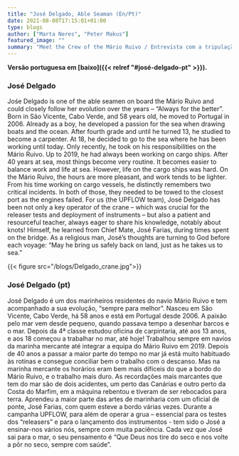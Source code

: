 ```yaml
---
title: "José Delgado, Able Seaman (En/Pt)"
date: 2021-08-08T17:15:01+01:00
type: blogs
author: ["Marta Neres", "Peter Makus"]
featured_image: ""
summary: "Meet the Crew of the Mário Ruivo / Entrevista com a tripulação do Mário Ruivo"
---
```


**Versão portuguesa em [baixo]({{< relref "#josé-delgado-pt" >}}).**

### José Delgado

Jośe Delgado is one of the able seamen on board the Mário Ruivo and could closely follow her evolution over the years – “Always for the better”. Born in São Vicente, Cabo Verde, and 58 years old, he moved to Portugal in 2006. Already as a boy, he developed a passion for the sea when drawing boats and the ocean.
After fourth grade and until he turned 13, he studied to become a carpenter. At 18, he decided to go to the sea where he has been working until today.
Only recently, he took on his responsibilities on the Mário Ruivo. Up to 2019, he had always been working on cargo ships. After 40 years at sea, most things become very routine. It becomes easier to balance work and life at sea. However, life on the cargo ships was hard. On the Mário Ruivo, the hours are more pleasant, and work tends to be lighter.
From his time working on cargo vessels, he distinctly remembers two critical incidents. In both of those, they needed to be towed to the closest port as the engines failed.
For us (the UPFLOW team), José Delgado has been not only a key operator of the crane – which was crucial for the releaser tests and deployment of instruments – but also a patient and resourceful teacher, always eager to share his knowledge, notably about knots! Himself, he learned from Chief Mate, José Farias, during times spent on the bridge.
As a religious man, José’s thoughts are turning to God before each voyage: “May he bring us safely back on land, just as he takes us to sea.”

{{< figure src="/blogs/Delgado_crane.jpg">}}

### José Delgado (pt)

José Delgado é um dos marinheiros residentes do navio Mário Ruivo e tem acompanhado a sua evolução, “sempre para melhor”. Nasceu em São Vicente, Cabo Verde, há 58 anos e está em Portugal desde 2006. A paixão pelo mar vem desde pequeno, quando passava tempo a desenhar barcos e o mar. 
Depois da 4ª classe estudou oficina de carpintaria, até aos 13 anos, e aos 18 começou a trabalhar no mar, até hoje! 
Trabalhou sempre em navios da marinha mercante até integrar a equipa do Mário Ruivo em 2019. Depois de 40 anos a passar a maior parte do tempo no mar já está muito habituado às rotinas e consegue conciliar bem o trabalho com o descanso. Mas na marinha mercante os horários eram bem mais difíceis do que a bordo do Mário Ruivo, e o trabalho mais duro. As recordações mais marcantes que tem do mar são de dois acidentes, um perto das Canárias e outro perto da Costa do Marfim, em a máquina rebentou e tiveram de ser rebocados para terra.
Aprendeu a maior parte das artes de marinharia com um oficial de ponte, José Farias, com quem esteve a bordo várias vezes. Durante a campanha UPFLOW, para além de operar a grua – essencial para os testes dos “releasers” e para o lançamento dos instrumentos - tem sido o José a ensinar-nos vários nós, sempre com muita paciência. 
Cada vez que José sai para o mar, o seu pensamento é “Que Deus nos tire do seco e nos volte a pôr no seco, sempre com saúde”.